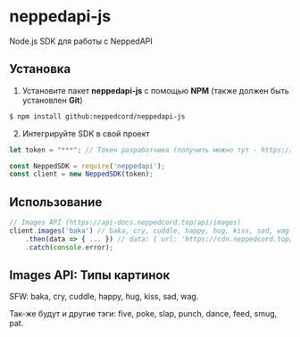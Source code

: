 # neppedapi-js
Node.js SDK для работы с NeppedAPI

## Установка
1. Установите пакет **neppedapi-js** с помощью **NPM** (также должен быть установлен **Git**)
```bash
$ npm install github:neppedcord/neppedapi-js
```

2. Интегрируйте SDK в свой проект
```js
let token = "***"; // Токен разработчика (получить можно тут - https://api-docs.neppedcord.top/start/auth)

const NeppedSDK = require('neppedapi');
const client = new NeppedSDK(token);
```

## Использование
```js
// Images API (https://api-docs.neppedcord.top/api/images)
client.images('baka') // baka, cry, cuddle, happy, hug, kiss, sad, wag
    .then(data => { ... }) // data: { url: 'https://cdn.neppedcord.top/content/baka/baka_038.gif' }
    .catch(console.error);
```

## Images API: Типы картинок
SFW: baka, cry, cuddle, happy, hug, kiss, sad, wag.

Так-же будут и другие тэги: five, poke, slap, punch, dance, feed, smug, pat.

